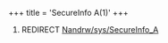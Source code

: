 +++
title = 'SecureInfo A(1)'
+++

1.  REDIRECT
    [Nandrw/sys/SecureInfo_A](Nandrw/sys/SecureInfo_A "wikilink")
